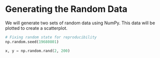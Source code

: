 # Generating the Random Data

We will generate two sets of random data using NumPy. This data will be plotted to create a scatterplot.

```python
# Fixing random state for reproducibility
np.random.seed(19680801)

x, y = np.random.rand(2, 200)
```
